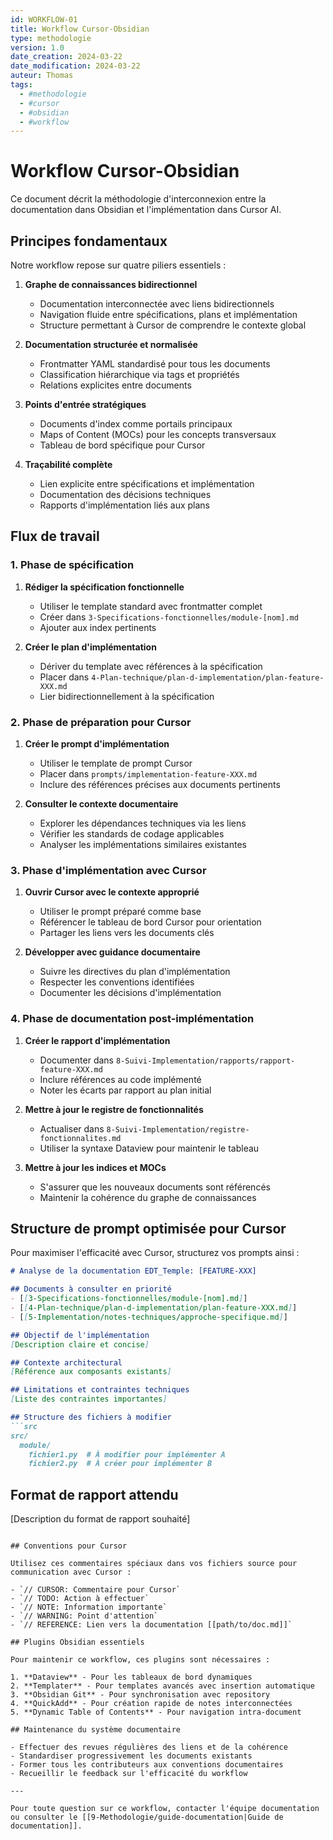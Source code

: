 ```yaml
---
id: WORKFLOW-01
title: Workflow Cursor-Obsidian
type: methodologie
version: 1.0
date_creation: 2024-03-22
date_modification: 2024-03-22
auteur: Thomas
tags:
  - #methodologie
  - #cursor
  - #obsidian
  - #workflow
---
```


# Workflow Cursor-Obsidian

Ce document décrit la méthodologie d'interconnexion entre la documentation dans Obsidian et l'implémentation dans Cursor AI.

## Principes fondamentaux

Notre workflow repose sur quatre piliers essentiels :

1. **Graphe de connaissances bidirectionnel**
   - Documentation interconnectée avec liens bidirectionnels
   - Navigation fluide entre spécifications, plans et implémentation
   - Structure permettant à Cursor de comprendre le contexte global

2. **Documentation structurée et normalisée**
   - Frontmatter YAML standardisé pour tous les documents
   - Classification hiérarchique via tags et propriétés
   - Relations explicites entre documents

3. **Points d'entrée stratégiques**
   - Documents d'index comme portails principaux
   - Maps of Content (MOCs) pour les concepts transversaux
   - Tableau de bord spécifique pour Cursor

4. **Traçabilité complète**
   - Lien explicite entre spécifications et implémentation
   - Documentation des décisions techniques
   - Rapports d'implémentation liés aux plans

## Flux de travail

### 1. Phase de spécification

1. **Rédiger la spécification fonctionnelle**
   - Utiliser le template standard avec frontmatter complet
   - Créer dans `3-Specifications-fonctionnelles/module-[nom].md`
   - Ajouter aux index pertinents

2. **Créer le plan d'implémentation**
   - Dériver du template avec références à la spécification
   - Placer dans `4-Plan-technique/plan-d-implementation/plan-feature-XXX.md`
   - Lier bidirectionnellement à la spécification

### 2. Phase de préparation pour Cursor

1. **Créer le prompt d'implémentation**
   - Utiliser le template de prompt Cursor
   - Placer dans `prompts/implementation-feature-XXX.md`
   - Inclure des références précises aux documents pertinents

2. **Consulter le contexte documentaire**
   - Explorer les dépendances techniques via les liens
   - Vérifier les standards de codage applicables
   - Analyser les implémentations similaires existantes

### 3. Phase d'implémentation avec Cursor

1. **Ouvrir Cursor avec le contexte approprié**
   - Utiliser le prompt préparé comme base
   - Référencer le tableau de bord Cursor pour orientation
   - Partager les liens vers les documents clés

2. **Développer avec guidance documentaire**
   - Suivre les directives du plan d'implémentation
   - Respecter les conventions identifiées
   - Documenter les décisions d'implémentation

### 4. Phase de documentation post-implémentation

1. **Créer le rapport d'implémentation**
   - Documenter dans `8-Suivi-Implementation/rapports/rapport-feature-XXX.md`
   - Inclure références au code implémenté
   - Noter les écarts par rapport au plan initial

2. **Mettre à jour le registre de fonctionnalités**
   - Actualiser dans `8-Suivi-Implementation/registre-fonctionnalites.md`
   - Utiliser la syntaxe Dataview pour maintenir le tableau

3. **Mettre à jour les indices et MOCs**
   - S'assurer que les nouveaux documents sont référencés
   - Maintenir la cohérence du graphe de connaissances

## Structure de prompt optimisée pour Cursor

Pour maximiser l'efficacité avec Cursor, structurez vos prompts ainsi :

```markdown
# Analyse de la documentation EDT_Temple: [FEATURE-XXX]

## Documents à consulter en priorité
- [[3-Specifications-fonctionnelles/module-[nom].md]]
- [[4-Plan-technique/plan-d-implementation/plan-feature-XXX.md]]
- [[5-Implementation/notes-techniques/approche-specifique.md]]

## Objectif de l'implémentation
[Description claire et concise]

## Contexte architectural
[Référence aux composants existants]

## Limitations et contraintes techniques
[Liste des contraintes importantes]

## Structure des fichiers à modifier
```src
src/
  module/
    fichier1.py  # À modifier pour implémenter A
    fichier2.py  # À créer pour implémenter B
```

## Format de rapport attendu
[Description du format de rapport souhaité]
```

## Conventions pour Cursor

Utilisez ces commentaires spéciaux dans vos fichiers source pour communication avec Cursor :

- `// CURSOR: Commentaire pour Cursor`
- `// TODO: Action à effectuer`
- `// NOTE: Information importante`
- `// WARNING: Point d'attention`
- `// REFERENCE: Lien vers la documentation [[path/to/doc.md]]`

## Plugins Obsidian essentiels

Pour maintenir ce workflow, ces plugins sont nécessaires :

1. **Dataview** - Pour les tableaux de bord dynamiques
2. **Templater** - Pour templates avancés avec insertion automatique
3. **Obsidian Git** - Pour synchronisation avec repository
4. **QuickAdd** - Pour création rapide de notes interconnectées
5. **Dynamic Table of Contents** - Pour navigation intra-document

## Maintenance du système documentaire

- Effectuer des revues régulières des liens et de la cohérence
- Standardiser progressivement les documents existants
- Former tous les contributeurs aux conventions documentaires
- Recueillir le feedback sur l'efficacité du workflow

---

Pour toute question sur ce workflow, contacter l'équipe documentation ou consulter le [[9-Methodologie/guide-documentation|Guide de documentation]].

